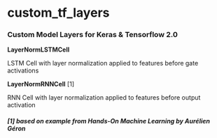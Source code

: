 # custom_tf_layers

### Custom Model Layers for Keras & Tensorflow 2.0

**LayerNormLSTMCell**

LSTM Cell with layer normalization applied to features before gate activations

**LayerNormRNNCell** [1]

RNN Cell with layer normalization applied to features before output activation


##### *[1] based on example from Hands-On Machine Learning by Aurélien Géron*

